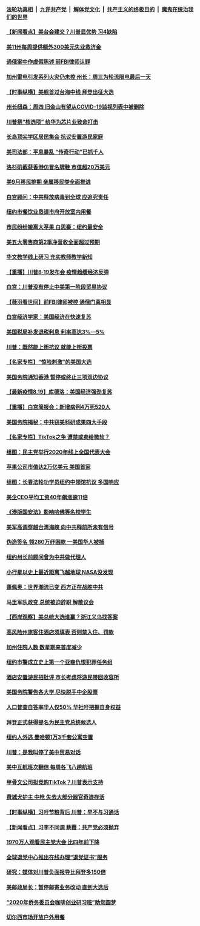 

####  [法轮功真相](../../../../basic/blob/master/README.md?t=08201103) &nbsp;|&nbsp; [九评共产党](../../../../9ping.md/blob/master/README.md?t=08201103) &nbsp;|&nbsp; [解体党文化](../../../../jtdwh.md/blob/master/README.md?t=08201103)  &nbsp;|&nbsp; [共产主义的终极目的](../../../../gczydzjmd.md/blob/master/README.md?t=08201103) &nbsp;|&nbsp; [魔鬼在统治我们的世界](../../../../mgztzwmdsj.md/blob/master/README.md?t=08201103) 

#### [【新闻看点】美台会建交？川普显优势 习4缺陷](../pages/nsc412/n12343568.md?t=08201103) 

#### [美11州每周提供额外300美元失业救济金](../pages/nsc412/n12344005.md?t=08201103) 

#### [通俄案中作虚假陈述 前FBI律师认罪](../pages/nsc412/n12343981.md?t=08201103) 

#### [加州雷电引发系列火灾仍未控 州长：周三为轮流限电最后一天](../pages/nsc412/n12344081.md?t=08201103) 

#### [【时事纵横】美舰首过台海中线 拜登出征大选](../pages/nsc412/n12343579.md?t=08201103) 

#### [州长纽森：周四   旧金山有望从COVID-19监视列表中被删除](../pages/nsc412/n12344050.md?t=08201103) 

#### [川普祭“核选项” 给华为芯片业致命打击](../pages/nsc412/n12343377.md?t=08201103) 

#### [长岛顶尖学区居民集会  抗议安置游民家庭](../pages/nsc412/n12343925.md?t=08201103) 

#### [美司法部：平息暴乱 “传奇行动”已抓千人](../pages/nsc412/n12343932.md?t=08201103) 

#### [洛杉矶截获香港仿冒名牌鞋 市值超20万美元](../pages/nsc412/n12343957.md?t=08201103) 

#### [美9月移民排期 亲属移民类全面推进](../pages/nsc412/n12343912.md?t=08201103) 

#### [白宫顾问：中共释放病毒到全球 应追究责任](../pages/nsc412/n12343803.md?t=08201103) 

#### [纽约市餐饮业恳请市府开放室内用餐](../pages/nsc412/n12343759.md?t=08201103) 

#### [市民纷纷搬离大苹果 白思豪：纽约最安全](../pages/nsc412/n12343854.md?t=08201103) 

#### [美五大零售商第2季净营收全面超过预期](../pages/nsc412/n12343558.md?t=08201103) 

#### [华文教学线上研习 充实教师教学新知](../pages/nsc412/n12343611.md?t=08201103) 

#### [【重播】川普8·19发布会 疫情趋缓经济反弹](../pages/nsc412/n12343649.md?t=08201103) 

#### [白宫：川普没有停止中美第一阶段贸易协议](../pages/nsc412/n12343552.md?t=08201103) 

#### [【薇羽看世间】前FBI律师被控 通俄门真相显](../pages/nsc412/n12343630.md?t=08201103) 

#### [白宫经济学家：美国经济在快速复苏](../pages/nsc412/n12343550.md?t=08201103) 

#### [美国税局补发退税利息 利率高达3%—5%](../pages/nsc412/n12343289.md?t=08201103) 

#### [川普：既然能上街抗议 就能上街投票](../pages/nsc412/n12343524.md?t=08201103) 

#### [【名家专栏】“惊险刺激”的美国大选](../pages/nsc412/n12342718.md?t=08201103) 

#### [美国务院通知香港 暂停或终止三项双边协议](../pages/nsc412/n12343493.md?t=08201103) 

#### [【最新疫情8.19】库德洛：美国经济强劲复苏](../pages/nsc412/n12341064.md?t=08201103) 

#### [【重播】白宫简报会：新增病例4万死520人](../pages/nsc412/n12343274.md?t=08201103) 

#### [美国务院揭秘：中共窃美科研成果四大手段](../pages/nsc412/n12343292.md?t=08201103) 

#### [【名家专栏】TikTok之争 遭禁或卖给微软？](../pages/nsc412/n12325688.md?t=08201103) 

#### [组图：民主党举行2020年线上全国代表大会](../pages/nsc412/n12342643.md?t=08201103) 

#### [苹果公司市值达2万亿美元 美国首家](../pages/nsc412/n12343220.md?t=08201103) 

#### [组图：长春法轮功学员纽约中领馆抗议 多国响应](../pages/nsc412/n12342571.md?t=08201103) 

#### [美企CEO平均工资40年飙涨逾11倍](../pages/nsc412/n12343036.md?t=08201103) 

#### [《港版国安法》影响哈佛等名校学生](../pages/nsc412/n12342999.md?t=08201103) 

#### [美军高调穿越台湾海峡 向中共释前所未有信号](../pages/nsc412/n12343056.md?t=08201103) 

#### [伪造签名 领280万纾困款 一美国华人被捕](../pages/nsc412/n12340919.md?t=08201103) 

#### [纽约州长前顾问曾为中共做代理人](../pages/nsc412/n12341646.md?t=08201103) 

#### [小行星以史上最近距离飞越地球 NASA没发现](../pages/nsc412/n12342359.md?t=08201103) 

#### [蓬佩奥：世界潮流已变 西方正在战胜中共](../pages/nsc412/n12342345.md?t=08201103) 

#### [马里军队政变 总统被迫辞职 解散议会](../pages/nsc412/n12342267.md?t=08201103) 

#### [【西岸观察】美总统大选谁赢？浙江义乌找答案](../pages/nsc412/n12341497.md?t=08201103) 

#### [高风险州旅客住酒店须填表  否则禁入住、罚款](../pages/nsc412/n12341770.md?t=08201103) 

#### [加州住院人数 数星期来首度减少](../pages/nsc412/n12341913.md?t=08201103) 

#### [纽约市警成立史上第一个亚裔仇恨犯罪任务组](../pages/nsc412/n12341711.md?t=08201103) 

#### [酒店安置游民招批评 市长考虑将游民带回收容所](../pages/nsc412/n12341667.md?t=08201103) 

#### [美国务院警告各大学 尽快脱手中企股票](../pages/nsc412/n12341791.md?t=08201103) 

#### [人口普查自答率华人仅50% 华社吁把握自身权益](../pages/nsc412/n12341661.md?t=08201103) 

#### [拜登正式获得提名为民主党总统候选人](../pages/nsc412/n12341732.md?t=08201103) 

#### [纽约人外逃  曼哈顿1万3千套公寓空置](../pages/nsc412/n12341653.md?t=08201103) 

#### [川普：是我叫停了美中贸易对话](../pages/nsc412/n12341182.md?t=08201103) 

#### [美中互航班次翻倍 每周各飞八趟航班](../pages/nsc412/n12341619.md?t=08201103) 

#### [甲骨文公司拟竞购TikTok？川普表示支持](../pages/nsc412/n12341525.md?t=08201103) 

#### [费城犬护主 中枪 失去大部分器官奇迹存活](../pages/nsc412/n12340151.md?t=08201103) 

#### [【时事纵横】习吁节粮背后 川普：早不与习通话](../pages/nsc412/n12340737.md?t=08201103) 

#### [【新闻看点】习李不同调 蔡霞：共产党必须抛弃](../pages/nsc412/n12340358.md?t=08201103) 

#### [1970万人观看民主党大会 比四年前下降](../pages/nsc412/n12341140.md?t=08201103) 

#### [全球退党中心推出在线办理“退党证书”服务](../pages/nsc412/n12341202.md?t=08201103) 

#### [研究：媒体对川普负面报导比拜登多150倍](../pages/nsc412/n12340973.md?t=08201103) 

#### [美邮政局长：暂停邮寄业务改动 直到大选后](../pages/nsc412/n12340783.md?t=08201103) 

#### [“2020年侨务委员会咖啡创业研习班”助您圆梦](../pages/nsc412/n12340841.md?t=08201103) 

#### [切尔西市场开放户外用餐](../pages/nsc412/n12340955.md?t=08201103) 

